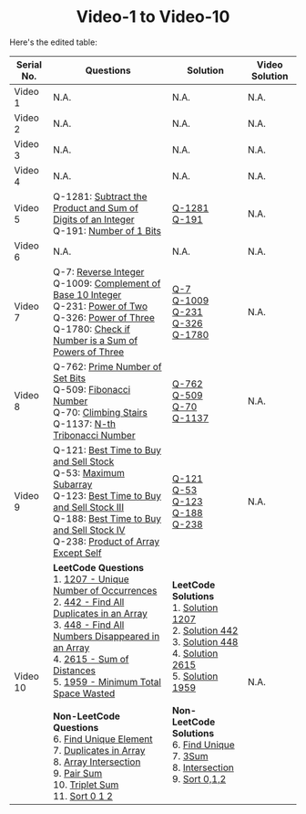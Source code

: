 <div align="center"><h1>Video-1 to Video-10</h1></div>

Here's the edited table:

| Serial No. | Questions | Solution | Video Solution |
|------------|-------------------------------------|---------------------------------------------|--------------------------------------------------------------|
| Video 1 | N.A. | N.A. | N.A. |
| Video 2 | N.A. | N.A. | N.A. |
| Video 3 | N.A. | N.A. | N.A. |
| Video 4 | N.A. | N.A. | N.A. |
| Video 5 | Q-1281: [Subtract the Product and Sum of Digits of an Integer](https://leetcode.com/problems/subtract-the-product-and-sum-of-digits-of-an-integer/description/)<br> Q-191: [Number of 1 Bits](https://leetcode.com/problems/number-of-1-bits/description/) | [Q-1281](https://github.com/shyama7004/LeetcodeProblems/blob/main/Problems%20Day%201-10/Q-%201281.md)<br> [Q-191](https://github.com/shyama7004/LeetcodeProblems/blob/main/Problems%20Day%201-10/Q-191.md) | N.A. |
| Video 6 | N.A. | N.A. | N.A. |
| Video 7 | Q-7: [Reverse Integer](https://leetcode.com/problems/reverse-integer/description/) <br> Q-1009: [Complement of Base 10 Integer](https://leetcode.com/problems/complement-of-base-10-integer/description/) <br> Q-231: [Power of Two](https://leetcode.com/problems/power-of-two/description/) <br> Q-326: [Power of Three](https://leetcode.com/problems/power-of-three/description/) <br> Q-1780: [Check if Number is a Sum of Powers of Three](https://leetcode.com/problems/check-if-number-is-a-sum-of-powers-of-three/description/) | [Q-7](https://github.com/shyama7004/LeetcodeProblems/blob/main/Problems%20Day%201-10/Q-7.md) <br> [Q-1009](https://github.com/shyama7004/LeetcodeProblems/blob/main/Problems%20Day%201-10/Q-1009.md) <br> [Q-231](https://github.com/shyama7004/LeetcodeProblems/blob/main/Problems%20Day%201-10/Q-231.md) <br> [Q-326](https://github.com/shyama7004/LeetcodeProblems/blob/main/Problems%20Day%201-10/Q-326.md) <br> [Q-1780](https://github.com/shyama7004/LeetcodeProblems/blob/main/Problems%20Day%201-10/Q-1780.md) | N.A. |
| Video 8 | Q-762: [Prime Number of Set Bits](https://leetcode.com/problems/prime-number-of-set-bits-in-binary-representation/description/) <br> Q-509: [Fibonacci Number](https://leetcode.com/problems/fibonacci-number/description/) <br> Q-70: [Climbing Stairs](https://leetcode.com/problems/climbing-stairs/description/) <br> Q-1137: [N-th Tribonacci Number](https://leetcode.com/problems/n-th-tribonacci-number/description/) | [Q-762](https://github.com/shyama7004/LeetcodeProblems/blob/main/Problems%20Day%201-10/Q-762.md) <br> [Q-509](https://github.com/shyama7004/LeetcodeProblems/blob/main/Problems%20Day%201-10/Q-509.md) <br> [Q-70](https://github.com/shyama7004/LeetcodeProblems/blob/main/Problems%20Day%201-10/Q-70.md) <br> [Q-1137](https://github.com/shyama7004/LeetcodeProblems/blob/main/Problems%20Day%201-10/Q-1137.md) | N.A. |
| Video 9 | Q-121: [Best Time to Buy and Sell Stock](https://leetcode.com/problems/best-time-to-buy-and-sell-stock/)<br> Q-53: [Maximum Subarray](https://leetcode.com/problems/maximum-subarray/)<br> Q-123: [Best Time to Buy and Sell Stock III](https://leetcode.com/problems/best-time-to-buy-and-sell-stock-iii/)<br> Q-188: [Best Time to Buy and Sell Stock IV](https://leetcode.com/problems/best-time-to-buy-and-sell-stock-iv/)<br> Q-238: [Product of Array Except Self](https://leetcode.com/problems/product-of-array-except-self/) | [Q-121](https://github.com/shyama7004/LeetcodeProblems/blob/main/Problems%20Day%201-10/121.%20Best%20Time%20to%20Buy%20and%20Sell%20Stock.md)<br> [Q-53](https://github.com/shyama7004/LeetcodeProblems/blob/main/Problems%20Day%201-10/Q-53.md)<br> [Q-123](https://github.com/shyama7004/LeetcodeProblems/blob/main/Problems%20Day%201-10/Q-123.md)<br> [Q-188](https://github.com/shyama7004/LeetcodeProblems/blob/main/Problems%20Day%201-10/188.%20Best%20Time%20to%20Buy%20and%20Sell%20Stock%20IV.md)<br> [Q-238](https://github.com/shyama7004/LeetcodeProblems/blob/main/Problems%20Day%201-10/238.%20Product%20of%20Array%20Except%20Self.md) | N.A. |
| Video 10 | **LeetCode Questions**<br>1. [1207 - Unique Number of Occurrences](https://leetcode.com/problems/unique-number-of-occurrences/)<br>2. [442 - Find All Duplicates in an Array](https://leetcode.com/problems/find-all-duplicates-in-an-array/)<br>3. [448 - Find All Numbers Disappeared in an Array](https://leetcode.com/problems/find-all-numbers-disappeared-in-an-array/)<br>4. [2615 - Sum of Distances](https://leetcode.com/problems/sum-of-distances/)<br>5. [1959 - Minimum Total Space Wasted](https://leetcode.com/problems/minimum-total-space-wasted-with-k-resizing-operations/) <br><br>**Non-LeetCode Questions**<br>6. [Find Unique Element](https://bit.ly/3y01Zdu)<br>7. [Duplicates in Array](https://bit.ly/3dm6bdZ)<br>8. [Array Intersection](https://bit.ly/3Il0c7n)<br>9. [Pair Sum](https://bit.ly/3EwlU6e)<br>10. [Triplet Sum](https://bit.ly/3GbgVs3)<br>11. [ Sort 0 1 2](https://www.naukri.com/code360/problems/sort-0-1-2_631055?source=youtube&campaign=LoveBabbar_Codestudiovideo1&utm_source=youtube&utm_medium=affiliate&utm_campaign=LoveBabbar_Codestudiovideo1&leftPanelTabValue=PROBLEM)<br> | **LeetCode Solutions**<br>1. [Solution 1207](https://github.com/shyama7004/LeetcodeProblems/blob/main/Problems%20Day%201-10/1207.%20Unique%20Number%20of%20Occurrences.md)<br>2. [Solution 442](https://github.com/shyama7004/LeetcodeProblems/blob/main/Problems%20Day%201-10/442.%20Find%20All%20Duplicates%20in%20an%20Array.md)<br>3. [Solution 448](https://github.com/shyama7004/LeetcodeProblems/blob/main/Problems%20Day%201-10/448.%20Find%20All%20Numbers%20Disappeared%20in%20an%20Array.md)<br>4. [Solution 2615](https://github.com/shyama7004/LeetcodeProblems/blob/main/Problems%20Day%201-10/2615.%20Sum%20of%20Distances.md)<br>5. [Solution 1959](https://github.com/shyama7004/LeetcodeProblems/blob/main/Problems%20Day%201-10/Minimum%20Total%20Space%20Wasted%20With%20K%20Resizing%20Operations.md)<br><br>**Non-LeetCode Solutions**<br>6. [Find Unique](https://github.com/shyama7004/LeetcodeProblems/blob/main/Problems%20Day%201-10/Find%20unique.md)<br>7. [3Sum](https://github.com/shyama7004/LeetcodeProblems/blob/main/Problems%20Day%201-10/3Sum.md)<br>8. [Intersection](https://github.com/shyama7004/LeetcodeProblems/blob/main/Problems%20Day%201-10/Intersection%20of%20Two%20Sorted%20Arrays.md)<br>9. [Sort 0,1,2](https://github.com/shyama7004/LeetcodeProblems/blob/main/Problems%20Day%201-10/Sort%200%201%202.md)<br> | N.A. | 


